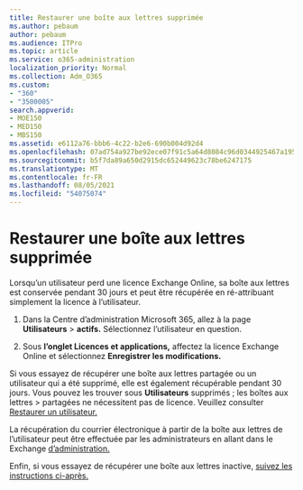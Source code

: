 ```yaml
---
title: Restaurer une boîte aux lettres supprimée
ms.author: pebaum
author: pebaum
ms.audience: ITPro
ms.topic: article
ms.service: o365-administration
localization_priority: Normal
ms.collection: Adm_O365
ms.custom:
- "360"
- "3500005"
search.appverid:
- MOE150
- MED150
- MBS150
ms.assetid: e6112a76-bbb6-4c22-b2e6-690b004d92d4
ms.openlocfilehash: 07ad754a927be92ece07f91c5a64d8084c96d0344925467a195033bdd3f445ac
ms.sourcegitcommit: b5f7da89a650d2915dc652449623c78be6247175
ms.translationtype: MT
ms.contentlocale: fr-FR
ms.lasthandoff: 08/05/2021
ms.locfileid: "54075074"
---
```

# <a name="restore-a-deleted-mailbox"></a>Restaurer une boîte aux lettres supprimée

Lorsqu’un utilisateur perd une licence Exchange Online, sa boîte aux lettres est conservée pendant 30 jours et peut être récupérée en ré-attribuant simplement la licence à l’utilisateur.
  
1. Dans la Centre d’administration Microsoft 365, allez à la page **Utilisateurs** \> **actifs.** Sélectionnez l’utilisateur en question.

2. Sous **l’onglet Licences et applications,** affectez la licence Exchange Online et sélectionnez **Enregistrer les modifications.**

Si vous essayez de récupérer une boîte aux lettres partagée ou un utilisateur qui a été supprimé, elle est également récupérable pendant 30 jours. Vous pouvez les trouver sous **Utilisateurs** supprimés ; les boîtes aux lettres \> partagées ne nécessitent pas de licence. Veuillez consulter [Restaurer un utilisateur.](https://docs.microsoft.com/microsoft-365/admin/add-users/restore-user)

La récupération du courrier électronique à partir de la boîte aux lettres de l’utilisateur peut être effectuée par les administrateurs en allant dans le Exchange [d’administration.](https://techcommunity.microsoft.com/t5/exchange-team-blog/a-new-recoverableitems-experience-comes-to-exchange-online/ba-p/1505353)

Enfin, si vous essayez de récupérer une boîte aux lettres inactive, [suivez les instructions ci-après.](https://docs.microsoft.com/microsoft-365/compliance/recover-an-inactive-mailbox)
  
